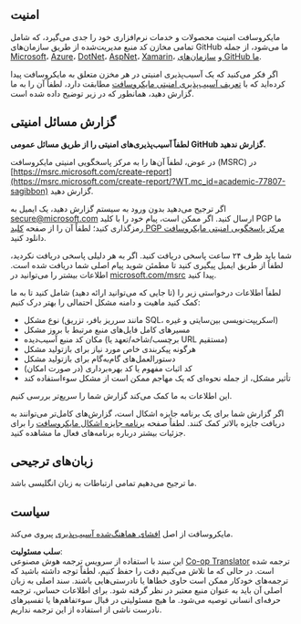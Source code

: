 <!--
CO_OP_TRANSLATOR_METADATA:
{
  "original_hash": "4ecc3bf2e27983d4c780be6f26ee6228",
  "translation_date": "2025-08-24T11:57:04+00:00",
  "source_file": "SECURITY.md",
  "language_code": "fa"
}
-->
## امنیت

مایکروسافت امنیت محصولات و خدمات نرم‌افزاری خود را جدی می‌گیرد، که شامل تمامی مخازن کد منبع مدیریت‌شده از طریق سازمان‌های GitHub ما می‌شود، از جمله [Microsoft](https://github.com/Microsoft)، [Azure](https://github.com/Azure)، [DotNet](https://github.com/dotnet)، [AspNet](https://github.com/aspnet)، [Xamarin](https://github.com/xamarin)، و [سازمان‌های GitHub ما](https://opensource.microsoft.com/?WT.mc_id=academic-77807-sagibbon).

اگر فکر می‌کنید که یک آسیب‌پذیری امنیتی در هر مخزن متعلق به مایکروسافت پیدا کرده‌اید که با [تعریف آسیب‌پذیری امنیتی مایکروسافت](https://docs.microsoft.com/previous-versions/tn-archive/cc751383(v=technet.10)/?WT.mc_id=academic-77807-sagibbon) مطابقت دارد، لطفاً آن را به ما گزارش دهید، همانطور که در زیر توضیح داده شده است.

## گزارش مسائل امنیتی

**لطفاً آسیب‌پذیری‌های امنیتی را از طریق مسائل عمومی GitHub گزارش ندهید.**

در عوض، لطفاً آن‌ها را به مرکز پاسخگویی امنیتی مایکروسافت (MSRC) در [https://msrc.microsoft.com/create-report](https://msrc.microsoft.com/create-report/?WT.mc_id=academic-77807-sagibbon) گزارش دهید.

اگر ترجیح می‌دهید بدون ورود به سیستم گزارش دهید، یک ایمیل به [secure@microsoft.com](mailto:secure@microsoft.com) ارسال کنید. اگر ممکن است، پیام خود را با کلید PGP ما رمزگذاری کنید؛ لطفاً آن را از صفحه [کلید PGP مرکز پاسخگویی امنیتی مایکروسافت](https://www.microsoft.com/msrc/pgp-key-msrc/?WT.mc_id=academic-77807-sagibbon) دانلود کنید.

شما باید ظرف ۲۴ ساعت پاسخی دریافت کنید. اگر به هر دلیلی پاسخی دریافت نکردید، لطفاً از طریق ایمیل پیگیری کنید تا مطمئن شوید پیام اصلی شما دریافت شده است. اطلاعات بیشتر را می‌توانید در [microsoft.com/msrc](https://www.microsoft.com/msrc/?WT.mc_id=academic-77807-sagibbon) پیدا کنید.

لطفاً اطلاعات درخواستی زیر را (تا جایی که می‌توانید ارائه دهید) شامل کنید تا به ما کمک کنید ماهیت و دامنه مشکل احتمالی را بهتر درک کنیم:

  * نوع مشکل (مانند سرریز بافر، تزریق SQL، اسکریپت‌نویسی بین‌سایتی و غیره)
  * مسیرهای کامل فایل‌های منبع مرتبط با بروز مشکل
  * مکان کد منبع آسیب‌دیده (برچسب/شاخه/تعهد یا URL مستقیم)
  * هرگونه پیکربندی خاص مورد نیاز برای بازتولید مشکل
  * دستورالعمل‌های گام‌به‌گام برای بازتولید مشکل
  * کد اثبات مفهوم یا کد بهره‌برداری (در صورت امکان)
  * تأثیر مشکل، از جمله نحوه‌ای که یک مهاجم ممکن است از مشکل سوءاستفاده کند

این اطلاعات به ما کمک می‌کند گزارش شما را سریع‌تر بررسی کنیم.

اگر گزارش شما برای یک برنامه جایزه اشکال است، گزارش‌های کامل‌تر می‌توانند به دریافت جایزه بالاتر کمک کنند. لطفاً صفحه [برنامه جایزه اشکال مایکروسافت](https://microsoft.com/msrc/bounty/?WT.mc_id=academic-77807-sagibbon) را برای جزئیات بیشتر درباره برنامه‌های فعال ما مشاهده کنید.

## زبان‌های ترجیحی

ما ترجیح می‌دهیم تمامی ارتباطات به زبان انگلیسی باشد.

## سیاست

مایکروسافت از اصل [افشای هماهنگ‌شده آسیب‌پذیری](https://www.microsoft.com/msrc/cvd/?WT.mc_id=academic-77807-sagibbon) پیروی می‌کند.

**سلب مسئولیت**:  
این سند با استفاده از سرویس ترجمه هوش مصنوعی [Co-op Translator](https://github.com/Azure/co-op-translator) ترجمه شده است. در حالی که ما تلاش می‌کنیم دقت را حفظ کنیم، لطفاً توجه داشته باشید که ترجمه‌های خودکار ممکن است حاوی خطاها یا نادرستی‌هایی باشند. سند اصلی به زبان اصلی آن باید به عنوان منبع معتبر در نظر گرفته شود. برای اطلاعات حساس، ترجمه حرفه‌ای انسانی توصیه می‌شود. ما هیچ مسئولیتی در قبال سوءتفاهم‌ها یا تفسیرهای نادرست ناشی از استفاده از این ترجمه نداریم.